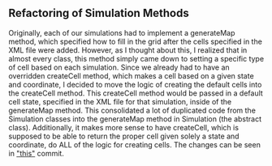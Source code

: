 ## Refactoring of Simulation Methods

Originally, each of our simulations had to implement a generateMap method, which specified how to fill in the grid after the cells specified in the XML file were added. However, as I thought about this, I realized that in almost every class, this method simply came down to setting a specific type of cell based on each simulation. Since we already had to have an overridden createCell method, which makes a cell based on a given state and coordinate, I decided to move the logic of creating the default cells into the createCell method. This createCell method would be passed in a default cell state, specified in the XML file for that simulation, inside of the generateMap method. This consolidated a lot of duplicated code from the Simulation classes into the generateMap method in Simulation (the abstract class). Additionally, it makes more sense to have createCell, which is supposed to be able to return the proper cell given solely a state and coordinate, do ALL of the logic for creating cells. The changes can be seen in ["this"](https://git.cs.duke.edu/CompSci308_2016Fall/cellsociety_team05/commit/151f14e3d9cd3079207f86ede49e8c3a27bc0b32) commit.